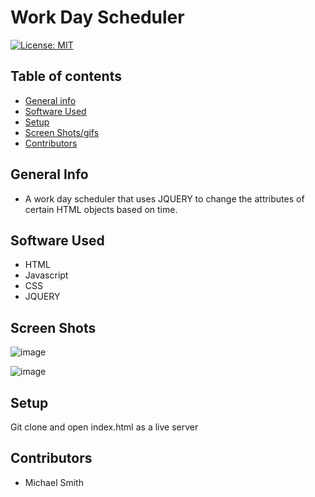 
# Work Day Scheduler


[![License: MIT](https://img.shields.io/badge/License-MIT-yellow.svg)](https://opensource.org/licenses/MIT)


## Table of contents
* [General info](#general-info)
* [Software Used](#software-used)
* [Setup](#setup)
* [Screen Shots/gifs](#screen-shots)
* [Contributors](#contributors)


## General Info
- A work day scheduler that uses JQUERY to change the attributes of certain HTML objects based on time. 

## Software Used 

- HTML
- Javascript
- CSS
- JQUERY

## Screen Shots

![image](https://user-images.githubusercontent.com/63430373/226685202-c5bd8dee-7fd7-4ca8-a65f-f8971f4923f1.png)

![image](https://user-images.githubusercontent.com/63430373/226685621-1f946ab0-14cf-4e2c-98af-5135a1b429d9.png)




## Setup

Git clone and open index.html as a live server

## Contributors

- Michael Smith
